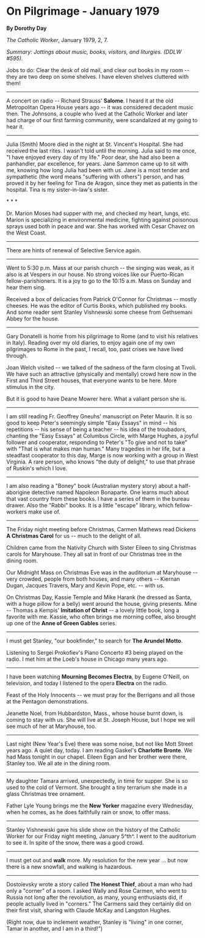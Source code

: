 On Pilgrimage - January 1979
============================

**By Dorothy Day**

*The Catholic Worker*, January 1979, 2, 7.

*Summary: Jottings about music, books, visitors, and liturgies. (DDLW
\#595).*

Jobs to do: Clear the desk of old mail, and clear out books in my room
-- they are two deep on some shelves. I have eleven shelves cluttered
with them!

- - -

A concert on radio -- Richard Strauss' **Salome**. I heard it at the old
Metropolitan Opera House years ago -- it was considered decadent music
then. The Johnsons, a couple who lived at the Catholic Worker and later
had charge of our first farming community, were scandalized at my going
to hear it.

- - -

Julia (Smith) Moore died in the night at St. Vincent's Hospital. She had
received the last rites. I wasn't told until the morning. Julia said to
me once, "I have enjoyed every day of my life." Poor dear, she had also
been a panhandler, par excellence, for years. Jane Sammon came up to sit
with me, knowing how long Julia had been with us. Jane is a most tender
and sympathetic (the word means "suffering with others") person, and has
proved it by her feeling for Tina de Aragon, since they met as patients
in the hospital. Tina is my sister-in-law's sister.

\* \* \*

Dr. Marion Moses had supper with me, and checked my heart, lungs, etc.
Marion is specializing in environmental medicine, fighting against
poisonous sprays used both in peace and war. She has worked with Cesar
Chavez on the West Coast.

- - -

There are hints of renewal of Selective Service again.

- - -

Went to 5:30 p.m. Mass at our parish church -- the singing was weak, as
it also is at Vespers in our house. No strong voices like our
Puerto-Rican fellow-parishioners. It is a joy to go to the 10:15 a.m.
Mass on Sunday and hear them sing.

Received a box of delicacies from Patrick O'Connor for Christmas --
mostly cheeses. He was the editor of Curtis Books, which published my
books. And some reader sent Stanley Vishnewski some cheese from
Gethsemani Abbey for the house.

- - -

Gary Donatelli is home from his pilgrimage to Rome (and to visit his
relatives in Italy). Reading over my old diaries, to enjoy again one of
my own pilgrimages to Rome in the past, I recall, too, past crises we
have lived through.

Joan Welch visited -- we talked of the sadness of the farm closing at
Tivoli. We have such an attractive (physically and mentally) crowd here
now in the First and Third Street houses, that everyone wants to be
here. More stimulus in the city.

But it is good to have Deane Mowrer here. What a valiant person she is.

- - -

I am still reading Fr. Geoffrey Gneuhs' manuscript on Peter Maurin. It
is so good to keep Peter's seemingly simple "Easy Essays" in mind -- his
repetitions -- his sense of being a teacher -- his idea of the
troubadors, chanting the "Easy Essays" at Columbus Circle, with Marge
Hughes, a joyful follower and cooperator, responding to Peter's "To give
and not to take" with "That is what makes man human." Many tragedies in
her life, but a steadfast cooperator to this day, Marge is now working
with a group in West Virginia. A rare person, who knows "the duty of
delight," to use that phrase of Ruskin's which I love.

- - -

I am also reading a "Boney" book (Australian mystery story) about a
half-aborigine detective named Napoleon Bonaparte. One learns much about
that vast country from these books. I have a series of them in the
bureau drawer. Also the "Rabbi" books. It is a little "escape" library,
which fellow-workers make use of.

- - -

The Friday night meeting before Christmas, Carmen Mathews read Dickens
**A Christmas Carol** for us -- much to the delight of all.

Children came from the Nativity Church with Sister Eileen to sing
Christmas carols for Maryhouse. They all sat in front of our Christmas
tree in the dining room.

Our Midnight Mass on Christmas Eve was in the auditorium at Maryhouse --
very crowded, people from both houses, and many others -- Kiernan Dugan,
Jacques Travers, Mary and Kevin Pope, etc. -- with us.

On Christmas Day, Kassie Temple and Mike Harank (he dressed as Santa,
with a huge pillow for a belly) went around the house, giving presents.
Mine -- Thomas a Kempis' **Imitation of Christ** -- a lovely little
book, long a favorite with me. Kassie, who often brings me morning
coffee, also brought up one of the **Anne of Green Gables** series.

- - -

I must get Stanley, "our bookfinder," to search for **The Arundel
Motto**.

Listening to Sergei Prokofiev's Piano Concerto \#3 being played on the
radio. I met him at the Loeb's house in Chicago many years ago.

- - -

I have been watching **Mourning Becomes Electra**, by Eugene O'Neill, on
television, and today I listened to the opera **Electra** on the radio.

Feast of the Holy Innocents -- we must pray for the Berrigans and all
those at the Pentagon demonstrations.

Jeanette Noel, from Hubbardston, Mass., whose house burnt down, is
coming to stay with us. She will live at St. Joseph House, but I hope we
will see much of her at Maryhouse, too.

- - -

Last night (New Year's Eve) there was some noise, but not like Mott
Street years ago. A quiet day, today. I am reading Gaskel's **Charlotte
Bronte**. We had Mass tonight in our chapel. Eileen Egan and her brother
were there, Stanley too. We all ate in the dining room.

- - -

My daughter Tamara arrived, unexpectedly, in time for supper. She is so
used to the cold of Vermont. She brought a tiny terrarium she made in a
glass Christmas tree ornament.

Father Lyle Young brings me the **New Yorker** magazine every Wednesday,
when he comes, as he does faithfully rain or snow, to offer mass.

- - -

Stanley Vishnewski gave his slide show on the history of the Catholic
Worker for our Friday night meeting, January 5^th^. I went to the
auditorium to see it. In spite of the snow, there was a good crowd.

- - -

I must get out and **walk** more. My resolution for the new year … but
now there is a new snowfall, and walking is hazardous.

- - -

Dostoievsky wrote a story called **The Honest Thief**, about a man who
had only a "corner" of a room. I asked Wally and Rose Carmen, who went
to Russia not long after the revolution, as many, young enthusiasts did,
if people actually lived in "corners." The Carmens said they certainly
did on their first visit, sharing with Claude McKay and Langston Hughes.

(Right now, due to inclement weather, Stanley is "living" in one corner,
Tamar in another, and I am in a third!")
